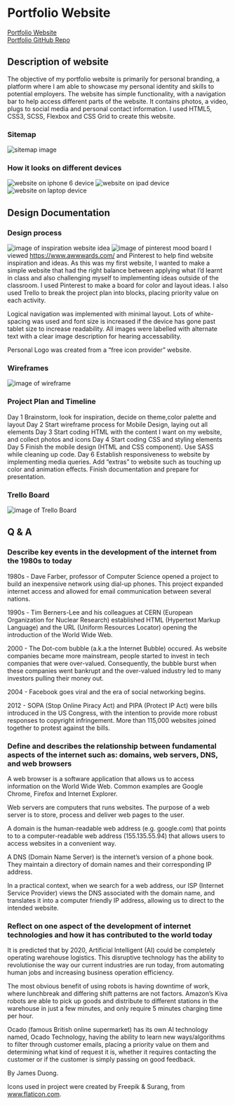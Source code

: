 # Portfolio Website
[Portfolio Website](https://jamesphongduong.github.io/website/)  
[Portfolio GitHub Repo](https://github.com/jamesphongduong/website)

## Description of website
The objective of my portfolio website is primarily for personal branding, a platform where I am able to showcase my personal identity and skills to potential employers. The website has simple functionality, with a navigation bar to help access different parts of the website. It contains photos, a video, plugs to social media and personal contact information. I used HTML5, CSS3, SCSS, Flexbox and CSS Grid to create this website. 

### Sitemap
![sitemap image](docs/sitemap.svg)

### How it looks on different devices
![website on iphone 6 device](docs/iphone6.png)
![website on ipad device](docs/ipad.png)
![website on laptop device](docs/laptop.png)

## Design Documentation
### Design process
![image of inspiration website idea](docs/inspiration.png)
![image of pinterest mood board](docs/pinterest.png)
I viewed https://www.awwwards.com/ and Pinterest to help find website inspiration and ideas. As this was my first website, I wanted to make a simple website that had the right balance between applying what I’d learnt in class and also challenging myself to implementing ideas outside of the classroom. 
I used Pinterest to make a board for color and layout ideas. I also used Trello to break the project plan into blocks, placing priority value on each activity. 

Logical navigation was implemented with minimal layout. Lots of white-spacing was used and font size is increased if the device has gone past tablet size to increase readability. 
All images were labelled with alternate text with a clear image description for hearing accessability. 

Personal Logo was created from a “free icon provider” website. 

### Wireframes
![image of wireframe](docs/wireframe.png)

### Project Plan and Timeline 
Day 1
Brainstorm, look for inspiration, decide on theme,color palette and layout
Day 2
Start wireframe process for Mobile Design, laying out all elements 
Day 3 
Start coding HTML with the content I want on my website, and collect photos and icons 
Day 4
Start coding CSS and styling elements 
Day 5 
Finish the mobile design (HTML and CSS component). Use SASS while cleaning up code.
Day 6 
Establish responsiveness to website by implementing media queries. Add “extras” to website such as touching up color and animation effects. Finish documentation and prepare for presentation. 

### Trello Board
![image of Trello Board](docs/trello.png)

## Q & A
### Describe key events in the development of the internet from the 1980s to today
1980s - Dave Farber, professor of Computer Science opened a project to build an inexpensive network using dial-up phones. This project expanded internet access and allowed for email communication between several nations. 

1990s - Tim Berners-Lee and his colleagues at CERN (European Organization for Nuclear Research) established HTML (Hypertext Markup Language) and the URL (Uniform Resources Locator) opening the introduction of the World Wide Web.

2000 - The Dot-com bubble (a.k.a the Internet Bubble) occured. As website companies became more mainstream, people started to invest in tech companies that were over-valued.  Consequently, the bubble burst when these companies went bankrupt and the over-valued industry led to many investors pulling their money out. 

2004 - Facebook goes viral and the era of social networking begins. 

2012 - SOPA (Stop Online Piracy Act) and PIPA (Protect IP Act) were bills introduced in the US Congress, with the intention to provide more robust responses to copyright infringement. More than 115,000 websites joined together to protest against the bills. 

### Define and describes the relationship between fundamental aspects of the internet such as: domains, web servers, DNS, and web browsers
A web browser is a software application that allows us to access information on the World Wide Web. Common examples are Google Chrome, Firefox and Internet Explorer. 

Web servers are computers that runs websites. The purpose of a web server is to store, process and deliver web pages to the user. 

A domain is the human-readable web address (e.g. google.com) that points to to a computer-readable web address (155.135.55.94) that allows users to access websites in a convenient way. 

A DNS (Domain Name Server) is the internet’s version of a phone book. They maintain a directory of domain names and their corresponding IP address. 

In a practical context, when we search for a web address, our ISP (Internet Service Provider) views the DNS associated with the domain name, and translates it into a computer friendly IP address, allowing us to direct to the intended website.  

### Reflect on one aspect of the development of internet technologies and how it has contributed to the world today
It is predicted that by 2020, Artificial Intelligent (AI) could be completely operating warehouse logistics. This disruptive technology has the ability to revolutionise the way our current industries are run today, from automating human jobs and increasing business operation efficiency. 

The most obvious benefit of using robots is having downtime of work, where lunchbreak and differing shift patterns are not factors. Amazon’s Kiva robots are able to pick up goods and distribute to different stations in the warehouse in just a few minutes, and only require 5 minutes charging time per hour. 

Ocado (famous British online supermarket) has its own AI technology named, Ocado Technology, having the ability to learn new ways/algorithms to filter through customer emails, placing a priority value on them and determining what kind of request it is, whether it requires contacting the customer or if the customer is simply passing on good feedback.

By James Duong. 

Icons used in project were created by Freepik & Surang, from www.flaticon.com.




